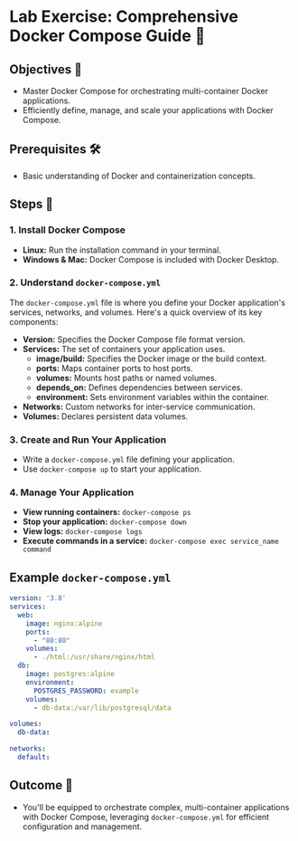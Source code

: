 # Lab Exercise: Comprehensive Docker Compose Guide 🐳

## Objectives 🎯

- Master Docker Compose for orchestrating multi-container Docker applications.
- Efficiently define, manage, and scale your applications with Docker Compose.

## Prerequisites 🛠️

- Basic understanding of Docker and containerization concepts.

## Steps 📝

### 1. Install Docker Compose
- **Linux:** Run the installation command in your terminal.
- **Windows & Mac:** Docker Compose is included with Docker Desktop.

### 2. Understand `docker-compose.yml`
The `docker-compose.yml` file is where you define your Docker application's services, networks, and volumes. Here's a quick overview of its key components:
- **Version:** Specifies the Docker Compose file format version.
- **Services:** The set of containers your application uses.
  - **image/build:** Specifies the Docker image or the build context.
  - **ports:** Maps container ports to host ports.
  - **volumes:** Mounts host paths or named volumes.
  - **depends_on:** Defines dependencies between services.
  - **environment:** Sets environment variables within the container.
- **Networks:** Custom networks for inter-service communication.
- **Volumes:** Declares persistent data volumes.

### 3. Create and Run Your Application
- Write a `docker-compose.yml` file defining your application.
- Use `docker-compose up` to start your application.

### 4. Manage Your Application
- **View running containers:** `docker-compose ps`
- **Stop your application:** `docker-compose down`
- **View logs:** `docker-compose logs`
- **Execute commands in a service:** `docker-compose exec service_name command`

## Example `docker-compose.yml`
```yaml
version: '3.8'
services:
  web:
    image: nginx:alpine
    ports:
      - "80:80"
    volumes:
      - ./html:/usr/share/nginx/html
  db:
    image: postgres:alpine
    environment:
      POSTGRES_PASSWORD: example
    volumes:
      - db-data:/var/lib/postgresql/data

volumes:
  db-data:

networks:
  default:
```

## Outcome 🌟

- You'll be equipped to orchestrate complex, multi-container applications with Docker Compose, leveraging `docker-compose.yml` for efficient configuration and management.
